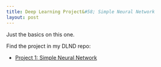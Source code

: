 ```yaml
---
title: Deep Learning Project&#58; Simple Neural Network
layout: post
---
```


Just the basics on this one.

Find the project in my DLND repo:
* [Project 1: Simple Neural Network](https://github.com/krbnite/deep-learning-nanodegree/tree/master/Project1-Simple-Neural-Network)

